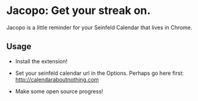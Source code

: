 # Jacopo: Get your streak on.

Jacopo is a little reminder for your Seinfeld Calendar that lives in Chrome.


## Usage

* Install the extension!

* Set your seinfeld calendar url in the Options. Perhaps go here first: http://calendaraboutnothing.com

* Make some open source progress!